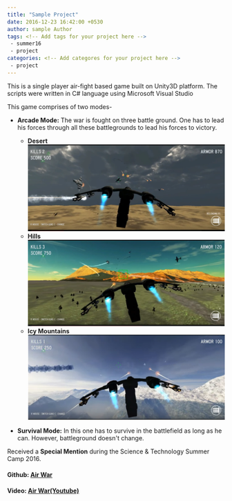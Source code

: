 ```yaml
---
title: "Sample Project"
date: 2016-12-23 16:42:00 +0530
author: sample Author
tags: <!-- Add tags for your project here -->
 - summer16
 - project
categories: <!-- Add categores for your project here -->
 - project
---
```

This is a single player air-fight based game built on Unity3D platform. The scripts were written in C# language using Microsoft Visual Studio

This game comprises of two modes-

* **Arcade Mode:**  The war is fought on three battle ground. One has to lead his forces through all these battlegrounds to lead his forces to victory.
    * **Desert**
        ![](https://github.com/JitenDhawan/Windows-Game/blob/master/p1.PNG?raw=true)
    * **Hills**
        ![](https://github.com/JitenDhawan/Windows-Game/blob/master/p2.PNG?raw=true)
    * **Icy Mountains**
        ![](https://github.com/JitenDhawan/Windows-Game/blob/master/p3.PNG?raw=true)

* **Survival Mode:** In this one has to survive in the battlefield as long as he can. However, battleground doesn't change.

Received a **Special Mention** during the Science & Technology Summer Camp 2016.

#### Github: [Air War](http://github.com/jaskirat1208/Windows-Game)
#### Video: [Air War(Youtube)](https://www.youtube.com/watch?v=MJNwBx_Hbhg)